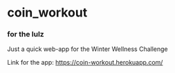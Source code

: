# coin_workout
### for the lulz

Just a quick web-app for the Winter Wellness Challenge

Link for the app: https://coin-workout.herokuapp.com/
